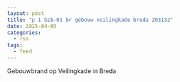 ```yaml
---
layout: post
title: "p 1 bzb-01 br gebouw veilingkade breda 203132"
date: 2025-04-05
categories: 
  - rss
tags: 
  - feed
---
```


Gebouwbrand op Veilingkade in Breda
